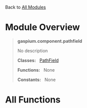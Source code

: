 Back to [All Modules](https://github.com/pyrustic/gaspium/blob/master/docs/modules/README.md#readme)

# Module Overview

> **gaspium.component.pathfield**
> 
> No description
>
> **Classes:** &nbsp; [PathField](https://github.com/pyrustic/gaspium/blob/master/docs/modules/content/gaspium.component.pathfield/content/classes/PathField.md#class-pathfield)
>
> **Functions:** &nbsp; None
>
> **Constants:** &nbsp; None

# All Functions



